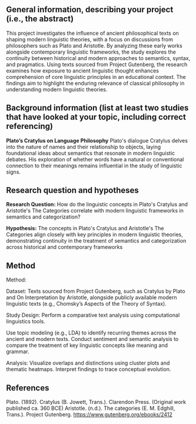 ## General information, describing your project (i.e., the abstract)
This project investigates the influence of ancient philosophical texts on shaping modern linguistic theories, with a focus on discussions from philosophers such as Plato and Aristotle. By analyzing these early works alongside contemporary linguistic frameworks, the study explores the continuity between historical and modern approaches to semantics, syntax, and pragmatics. Using texts sourced from Project Gutenberg, the research examines how exposure to ancient linguistic thought enhances comprehension of core linguistic principles in an educational context. The findings aim to highlight the enduring relevance of classical philosophy in understanding modern linguistic theories.
  
## Background information (list at least two studies that have looked at your topic, including correct referencing)
**Plato’s Cratylus on Language Philosophy**
Plato's dialogue Cratylus delves into the nature of names and their relationship to objects, laying foundational ideas about semantics that resonate in modern linguistic debates. His exploration of whether words have a natural or conventional connection to their meanings remains influential in the study of linguistic signs.

## Research question and hypotheses 
**Research Question:**
How do the linguistic concepts in Plato's Cratylus and Aristotle's The Categories correlate with modern linguistic frameworks in semantics and categorization?

**Hypothesis:**
The concepts in Plato's Cratylus and Aristotle's The Categories align closely with key principles in modern linguistic theories, demonstrating continuity in the treatment of semantics and categorization across historical and contemporary frameworks

## Method
Method:

Dataset:
Texts sourced from Project Gutenberg, such as Cratylus by Plato and On Interpretation by Aristotle, alongside publicly available modern linguistic texts (e.g., Chomsky’s Aspects of the Theory of Syntax).

Study Design:
Perform a comparative text analysis using computational linguistics tools.

Use topic modeling (e.g., LDA) to identify recurring themes across the ancient and modern texts.
Conduct sentiment and semantic analysis to compare the treatment of key linguistic concepts like meaning and grammar.

Analysis:
Visualize overlaps and distinctions using cluster plots and thematic heatmaps. Interpret findings to trace conceptual evolution.

## References
Plato. (1892). Cratylus (B. Jowett, Trans.). Clarendon Press. (Original work published ca. 360 BCE)
Aristotle. (n.d.). The categories (E. M. Edghill, Trans.). Project Gutenberg. https://www.gutenberg.org/ebooks/2412
